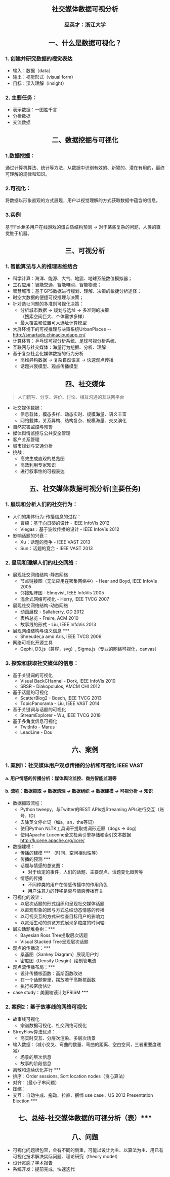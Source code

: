 ## <center>社交媒体数据可视分析
### <center>巫英才：浙江大学
## <center>一、什么是数据可视化？
### 1. 创建并研究数据的视觉表达
- 输入：数据（data）
- 输出：视觉形式（visual form）
- 目标：深入理解（insight）
### 2. 主要任务：
- 表示数据：一图胜千言
- 分析数据
- 交流数据
## <center>二、数据挖掘与可视化
### 1.数据挖掘：
通过计算机算法、统计等方法，从数据中识别有效的、新颖的、潜在有用的，最终可理解的规律和知识。
### 2.可视化：
将数据以形象直观的方式展现，用户以视觉理解的方式获取数据中蕴含的信息。
### 3.实例
基于Foldit多用户在线游戏的蛋白质结构预测 -> 对于某些复杂的问题，人类的直觉胜于机器。
## <center>三、可视分析
### 1. 智能算法与人的推理思维结合
- 科学计算：海洋、能源、大气、地震、地球系统数值模拟器；
- 工程应用：智能交通、智能电网、智能物流；
- 智慧城市：基于GPS数据进行规划、理解、决策的敏捷分析途径；
- 时空大数据的便捷可视推理与决策；
- 针对选址问题的多准则可视化决策：
  - 分析城市数据 -> 规划与选址 -> 多准则的决策<br>（搜索空间巨大、个体需求多样）
  - 最大覆盖和位置可大选址计算模型
- 大屏环境下的可视推理与决策系统UrbanPlaces -- http://smartadp.chinacloudapp.cn/
- 计算体育：乒乓球可视分析系统、足球可视分析系统、
- 互联网与社交媒体：海量行为挖掘、分析、理解
- 基于复杂社会化媒体数据的行为分析
  - 高维异构数据 -> 复杂自然语言 -> 快速观点传播
  - 话题兴衰模型、观点传播模型
## <center>四、社交媒体
> 人们撰写、分享、评价、讨论、相互沟通的互联网平台
- 社交媒体数据：
  - 信息载体，模态多样、动态实时、规模海量、语义丰富
  - 网络载体，关系异构、结构复杂、规模海量、交叉演化
- 自然灾害监控与预警
- 媒体舆情监控与公共安全管理
- 客户关系管理
- 城市规划与交通分析
- 挑战：
  - 高效生成直观的总览图
  - 高效利用专家知识
  - 进行叙事性的可视表达
## <center>五、社交媒体数据可视分析(主要任务)
### 1. 展现和分析人们的社交行为：
- 人们的集体行为-传播信息的过程：
  - 曹楠：基于向日葵的设计 - IEEE InfoVis 2012
  - Viegas：基于波纹传播的设计 - IEEE InfoVis 2012
- 影响话题的兴衰：
  - Xu：话题的竞争 - IEEE VAST 2013
  - Sun：话题的竞合 - IEEE VAST 2013
### 2. 呈现和理解人们的社交网络：
- 展现社交网络结构-静态网络
  - 节点链接图（无法应用在密集网络中）- Heer and Boyd, IEEE InfoVis 2005
  - 邻接矩阵图 - Elmqvist, IEEE InfoVis 2005
  - 混合式网络可视化 - Herry, IEEE TVCG 2007
- 展现社交网络结构-动态网络
  - 动画展现 - Sallaberry, GD 2012
  - 表格总览 - Freire, ACM 2010
  - 故事线的形式 - Liu, IEEE InfoVis 2013
- 展现网络结构与语义信息 ***
  - Shneuder,a amd Aris, IEEE TVCG 2006
- 网络可视化开源工具
  - Gephi, D3.js（兼容，svg）, Sigma.js（专业的网络可视化，canvas）
### 3. 探索和获取社交媒体的信息：
- 基于关键词的可视化
  - Visual BackCHannel - Dork, IEEE InfoVis 2010
  - SRSR - Diakopolulos, AMCM CHI 2012
- 基于话题的可视化
  - ScatterBlog2 - Bosch, IEEE TVCG 2013
  - TopicPanorama - Liu, IEEE VAST 2014
- 基于关键词与话题的可视化
  - StreamExplorer - Wu, IEEE TVCG 2018
- 基于多角度信息可视化
  - TwitInfo - Marus
  - LeadLine - Dou
## <center>六、案例
### 1. 案例1：社交媒体用户观点传播的分析和可视化 IEEE VAST
#### a. 用户情感的传播分析：媒体舆论监控、商务智能监测等
#### b. 流程：数据抓取 -> 数据清理 -> 数据组织 -> 数据建模 -> 可视分析 -> 知识 
- 数据抓取流程： 
  - Python tweepy，与Twitter的REST APIs或Streaming APIs进行交互（账号、ID）
  - 去除英文停止词（如a，an，the等词）
  - 使用Python NLTK工具词干提取或词形还原（dogs -> dog）
  - 使用Apache Lucenne全文检索引擎存储和索引文本数据<http://lucene.apache.org/core/>
- 数据建模：
  - 传播的建模 *** （时间、空间相似性等）
  - 传播的预测 ***
  - 话题与情感的总览图：
     - 对于给定的事件，人们的话题、主要观点、话题变化趋势等
  - 情感的传播
     - 不同种类的用户在情感传播中的作用角色
     - 用户注意力的转移是否与情感传播有关
- 可视化的设计：
  - 以层次话题的形式组织和呈现社交媒体话题
  - 以直观形象的因与方式总结动态情感的传播
  - 以可视交互的方式来检查目标用户的影响力
  - 以灵活生动的浏览方式展现多粒度的时间轴
- 层次话题堆叠树：***
  - Bayesian Ross Tree提取层次话题
  - Visual Stacked Tree呈现层次话题
- 观点的传播流：***
  - 桑基图（Sankey Diagram）展现用户刘
  - 密度图（Density Desgin）绘制管电流
- 观点流传播布局：***
  - 设计传播核函数：高斯函数改进
  - 在一个话题带里，摆放若干高斯核函数
  - 执行核密度估计
- case study：美国棱镜计划PRISM ***
### 2. 案例2：基于故事线的网络可视化
- 故事线可视化
  - 宗谱数据可视化、社交网络可视化
- StroyFlow算法优点：
  - 高实时交互、分层次渲染、多层次场景
- 输入数据：（减小交叉、弯曲的数量、弯曲的距离、空白空间，三者重要度递减）
  - 场景的层次信息
  - 故事的阶段信息
- 离散和连续优化并行 ***
- 排序：Order sessions, Sort location nodes（贪心算法）
- 对齐：（最小子串问题）
- 压缩：
- 交互：自动生成、拖动、拉直、捆绑
use case：US 2012 Presentation Election ***
## <center>七、总结-社交媒体数据的可视分析（表）***
## <center>八、问题
- 可视化问题很包容，会有不同的侧重，可能以设计为主、以算法为主、用已有可视化技术解决实际问题、理论研究（theory model）
- 设计灵感？学术报告
- 系统开发：提前完成，快速迭代